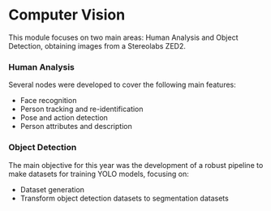 # Computer Vision

This module focuses on two main areas: Human Analysis and Object Detection, obtaining images from a Stereolabs ZED2. 

### Human Analysis
Several nodes were developed to cover the following main features:
- Face recognition
- Person tracking and re-identification
- Pose and action detection
- Person attributes and description
  
### Object Detection
The main objective for this year was the development of a robust pipeline to make datasets for training YOLO models, focusing on:
- Dataset generation
- Transform object detection datasets to segmentation datasets